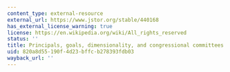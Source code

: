 ```yaml
---
content_type: external-resource
external_url: https://www.jstor.org/stable/440168
has_external_license_warning: true
license: https://en.wikipedia.org/wiki/All_rights_reserved
status: ''
title: Principals, goals, dimensionality, and congressional committees
uid: 820a8d55-190f-4d23-bffc-b278393fdb03
wayback_url: ''
---
```

